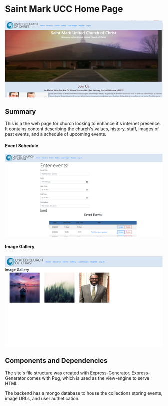 # Saint Mark UCC Home Page


![Demo](./public/images/StMarkDemo1.png)


## Summary
This is a the web page for church looking to enhance it's internet presence. It contains content describing the church's values, history, staff, images of past events, and a schedule of upcoming events.

#### Event Schedule
![Demo](./public/images/StMarkDemo2.png)

#### Image Gallery
![Demo](./public/images/StMarkDemo3.png)

## Components and Dependencies

The site's file structure was created with Express-Generator.  Express-Generator comes with Pug, which is used as the view-engine to serve HTML.

The backend has a mongo database to house the collections storing events, image URLs, and user authetication.


